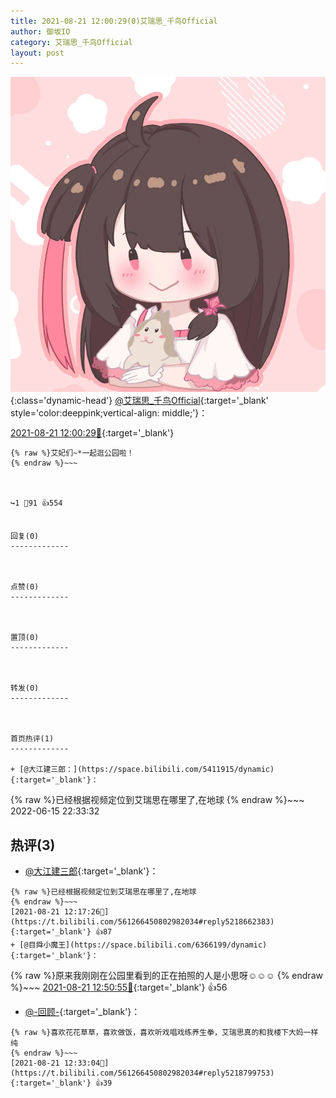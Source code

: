 ```yaml
---
title: 2021-08-21 12:00:29(0)艾瑞思_千鸟Official
author: 御坂IO
category: 艾瑞思_千鸟Official
layout: post
---
```


![img](/images/7e08840c56f251de28bdf766b647bd5fe9a5d50a.jpg){:class='dynamic-head'}
[@艾瑞思_千鸟Official](https://space.bilibili.com/1090010845/dynamic){:target='_blank' style='color:deeppink;vertical-align: middle;'}：

[2021-08-21 12:00:29🔗](https://t.bilibili.com/561266450802982034){:target='_blank'}

~~~
{% raw %}艾妃们~*一起逛公园啦！
{% endraw %}~~~



↪️1 💬91 👍554


回复(0)
-------------



点赞(0)
-------------



置顶(0)
-------------



转发(0)
-------------



首页热评(1)
-------------

+ [@大江建三郎：](https://space.bilibili.com/5411915/dynamic){:target='_blank'}：
~~~
{% raw %}已经根据视频定位到艾瑞思在哪里了,在地球
{% endraw %}~~~
2022-06-15 22:33:32


热评(3)
-------------

+ [@大江建三郎](https://space.bilibili.com/5411915/dynamic){:target='_blank'}：
~~~
{% raw %}已经根据视频定位到艾瑞思在哪里了,在地球
{% endraw %}~~~
[2021-08-21 12:17:26🔗](https://t.bilibili.com/561266450802982034#reply5218662383){:target='_blank'} 👍87
+ [@目舜小魔王](https://space.bilibili.com/6366199/dynamic){:target='_blank'}：
~~~
{% raw %}原来我刚刚在公园里看到的正在拍照的人是小思呀☺☺☺
{% endraw %}~~~
[2021-08-21 12:50:55🔗](https://t.bilibili.com/561266450802982034#reply5218973216){:target='_blank'} 👍56
+ [@-回顾-](https://space.bilibili.com/169906510/dynamic){:target='_blank'}：
~~~
{% raw %}喜欢花花草草，喜欢做饭，喜欢听戏唱戏练养生拳，艾瑞思真的和我楼下大妈一样纯
{% endraw %}~~~
[2021-08-21 12:33:04🔗](https://t.bilibili.com/561266450802982034#reply5218799753){:target='_blank'} 👍39


